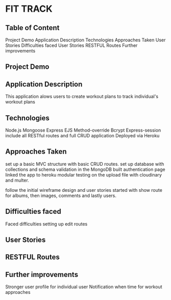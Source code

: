 # FIT TRACK

## Table of Content
Project Demo
Application Description
Technologies
Approaches Taken
User Stories
Difficulties faced
User Stories
RESTFUL Routes
Further improvements

## Project Demo

## Application Description
This application alows users to create workout plans to track individual's workout plans

## Technologies
Node.js
Mongoose
Express 
EJS
Method-override
Bcrypt
Express-session
include all RESTful routes and full CRUD application
Deployed via Heroku


## Approaches Taken
set up a basic MVC structure with basic CRUD routes.
set up database with collections and schema validation in the MongoDB
built authentication page
linked the app to heroku
modular testing on the upload file with cloudinary and multer.

follow the initial wireframe design and user stories
started with show route for albums, then images, comments and lastly users.


## Difficulties faced
Faced difficulties setting up edit routes
## User Stories

## RESTFUL Routes

## Further improvements
Stronger user profile for individual user
Notification when time for workout approaches
